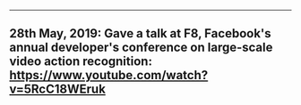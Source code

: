 
---
28th May, 2019: Gave a talk at F8, Facebook's annual developer's conference on large-scale video action recognition: https://www.youtube.com/watch?v=5RcC18WEruk
---
